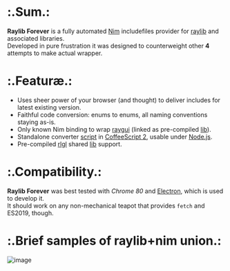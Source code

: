 # :.Sum.:
__Raylib Forever__ is a fully automated [Nim](http://nim-lang) includefiles provider for [raylib](https://github.com/raysan5/raylib) and associated libraries.  
Developed in pure frustration it was designed to counterweight other **4** attempts to make actual wrapper.

# :.Featuræ.:
* Uses sheer power of your browser (and thought) to deliver includes for latest existing version.
* Faithful code conversion: enums to enums, all naming conventions staying as-is.
* Only known Nim binding to wrap [raygui](https://github.com/raysan5/raygui) (linked as pre-compiled [lib](https://github.com/Guevara-chan/Raylib-Forever/releases/tag/aux)).
* Standalone converter [script](https://gist.github.com/Guevara-chan/2d10691e0146aae4c96ff534978529f8) in [CoffeeScript 2](http://coffeescript.org/), usable under [Node.js](https://nodejs.org/).
* Pre-compiled [rlgl](https://github.com/raysan5/raylib/blob/master/src/rlgl.h) shared [lib](https://github.com/Guevara-chan/Raylib-Forever/releases/tag/aux) support.

# :.Compatibility.:
__Raylib Forever__ was best tested with *Chrome 80* and [Electron](https://electronjs.org/), which is used to develop it.  
It should work on any non-mechanical teapot that provides `fetch` and ES2019, though.

# :.Brief samples of raylib+nim union.:
![image](https://user-images.githubusercontent.com/8768470/74151688-c3258500-4c1d-11ea-8a50-f37dc0db4ada.png)
